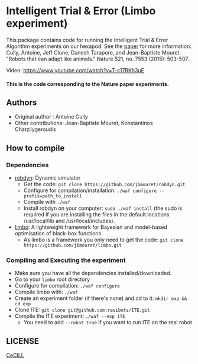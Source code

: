 # Intelligent Trial & Error (Limbo experiment)

This package contains code for running the Intelligent Trial & Error Algorithm experiments on our hexapod. See the [paper] for more information:
Cully, Antoine, Jeff Clune, Danesh Tarapore, and Jean-Baptiste Mouret. "Robots that can adapt like animals." Nature 521, no. 7553 (2015): 503-507.


Video:
https://www.youtube.com/watch?v=T-c17RKh3uE

#### This is the code corresponding to the Nature paper experiments.

## Authors
- Original author : Antoine Cully
- Other contributions: Jean-Baptiste Mouret, Konstantinos Chatzilygeroudis

## How to compile

### Dependencies

- [robdyn]: Dynamic simulator
    - Get the code: `git clone https://github.com/jbmouret/robdyn.git`
    - Configure for compilation/installation: `./waf configure --prefix=path_to_install`
    - Compile with `./waf`
    - Install robdyn on your computer: `sudo ./waf install` (the sudo is required if you are installing the files in the default locations /usr/local/lib and /usr/local/includes).
- [limbo]: A lightweight framework for Bayesian and model-based optimisation of black-box functions
    - As limbo is a framework you only need to get the code: `git clone https://github.com/jbmouret/limbo.git`

### Compiling and Executing the experiment

- Make sure you have all the dependencies installed/downloaded.
- Go to your `limbo` root directory
- Configure for compilation: `./waf configure`
- Compile limbo with: `./waf`
- Create an experiment folder (if there's none) and cd to it: `mkdir exp && cd exp`
- Clone ITE: `git clone git@github.com:resibots/ITE.git`
- Compile the ITE experiment: `./waf --exp ITE`
    - You need to add `--robot true` if you want to run ITE on the real robot


## LICENSE

[CeCILL]

[CeCILL]: http://www.cecill.info/index.en.html
[paper]: http://www.nature.com/nature/journal/v521/n7553/full/nature14422.html
[robdyn]: https://github.com/resibots/robdyn
[limbo]: https://github.com/resibots/limbo
